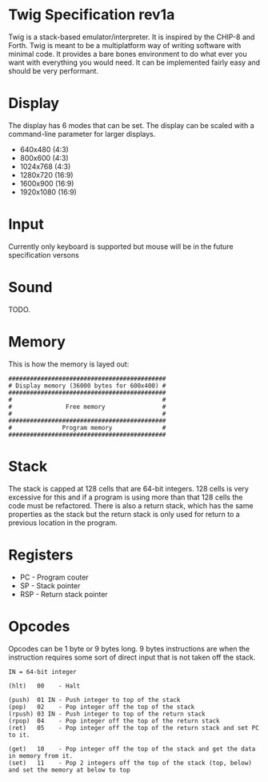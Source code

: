 # Twig Specification rev1a

Twig is a stack-based emulator/interpreter. It is inspired by the CHIP-8 and Forth. Twig is meant to be a multiplatform way of 
writing software with minimal code. It provides a bare bones environment to do what ever you want with everything you would 
need. It can be implemented fairly easy and should be very performant.

# Display
The display has 6 modes that can be set. The display can be scaled with a command-line parameter for larger displays.

* 640x480 (4:3)
* 800x600 (4:3)
* 1024x768 (4:3)
* 1280x720 (16:9)
* 1600x900 (16:9)
* 1920x1080 (16:9)

# Input
Currently only keyboard is supported but mouse will be in the future specification versons

# Sound
TODO.

# Memory
This is how the memory is layed out:
```
############################################
# Display memory (36000 bytes for 600x400) #
############################################
#                                          #
#               Free memory                #
#                                          #
############################################
#              Program memory              #
############################################
```

# Stack
The stack is capped at 128 cells that are 64-bit integers. 128 cells is very excessive for this and if a program is using more than 
that 128 cells the code must be refactored. There is also a return stack, which has the same properties as the stack but the return
stack is only used for return to a previous location in the program.

# Registers
* PC - Program couter
* SP - Stack pointer
* RSP - Return stack pointer

# Opcodes
Opcodes can be 1 byte or 9 bytes long. 9 bytes instructions are when the instruction requires some sort of direct input that is not
taken off the stack.
```
IN = 64-bit integer

(hlt)   00    - Halt

(push)  01 IN - Push integer to top of the stack
(pop)   02    - Pop integer off the top of the stack
(rpush) 03 IN - Push integer to top of the return stack
(rpop)  04    - Pop integer off the top of the return stack
(ret)   05    - Pop integer off the top of the return stack and set PC to it.

(get)   10    - Pop integer off the top of the stack and get the data in memory from it.
(set)   11    - Pop 2 integers off the top of the stack (top, below) and set the memory at below to top
 

```
